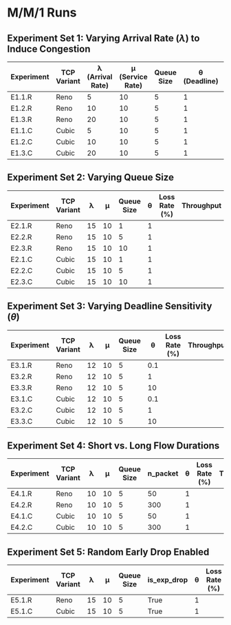 # M/M/1 Runs
## Experiment Set 1: Varying Arrival Rate ($\lambda$) to Induce Congestion

| Experiment | TCP Variant | λ (Arrival Rate) | μ (Service Rate) | Queue Size | θ (Deadline) | Loss Rate (%)  | Throughput | Avg Latency  |
|------------|-------------|------------------|------------------|------------|--------------|----------------|------------|--------------|
| E1.1.R     | Reno        | 5                | 10               | 5          | 1            | 00.00%         | 0.0000     |              |
| E1.2.R     | Reno        | 10               | 10               | 5          | 1            | 00.00%         | 0.0000     |              |
| E1.3.R     | Reno        | 20               | 10               | 5          | 1            | 00.00%         | 0.0000     |              |
| E1.1.C     | Cubic       | 5                | 10               | 5          | 1            | 00.00%         | 0.0000     |              |
| E1.2.C     | Cubic       | 10               | 10               | 5          | 1            | 00.00%         | 0.0000     |              |
| E1.3.C     | Cubic       | 20               | 10               | 5          | 1            | 00.00%         | 0.0000     |              |

## Experiment Set 2: Varying Queue Size

| Experiment | TCP Variant | λ  | μ  | Queue Size | θ  | Loss Rate (%)  | Throughput | Avg Latency  |
|------------|-------------|----|----|------------|----|----------------|------------|--------------|
| E2.1.R     | Reno        | 15 | 10 | 1          | 1  |                |            |              |
| E2.2.R     | Reno        | 15 | 10 | 5          | 1  |                |            |              |
| E2.3.R     | Reno        | 15 | 10 | 10         | 1  |                |            |              |
| E2.1.C     | Cubic       | 15 | 10 | 1          | 1  |                |            |              |
| E2.2.C     | Cubic       | 15 | 10 | 5          | 1  |                |            |              |
| E2.3.C     | Cubic       | 15 | 10 | 10         | 1  |                |            |              |

## Experiment Set 3: Varying Deadline Sensitivity ($\theta$)

| Experiment | TCP Variant | λ  | μ  | Queue Size | θ    | Loss Rate (%)  | Throughput | Avg Latency  |
|------------|-------------|----|----|------------|------|----------------|------------|--------------|
| E3.1.R     | Reno        | 12 | 10 | 5          | 0.1  |                |            |              |
| E3.2.R     | Reno        | 12 | 10 | 5          | 1    |                |            |              |
| E3.3.R     | Reno        | 12 | 10 | 5          | 10   |                |            |              |
| E3.1.C     | Cubic       | 12 | 10 | 5          | 0.1  |                |            |              |
| E3.2.C     | Cubic       | 12 | 10 | 5          | 1    |                |            |              |
| E3.3.C     | Cubic       | 12 | 10 | 5          | 10   |                |            |              |

## Experiment Set 4: Short vs. Long Flow Durations

| Experiment | TCP Variant | λ  | μ  | Queue Size | n_packet | θ  | Loss Rate (%)  | Throughput | Avg Latency  |
|------------|-------------|----|----|------------|----------|----|----------------|------------|--------------|
| E4.1.R     | Reno        | 10 | 10 | 5          | 50       | 1  |                |            |              |
| E4.2.R     | Reno        | 10 | 10 | 5          | 300      | 1  |                |            |              |
| E4.1.C     | Cubic       | 10 | 10 | 5          | 50       | 1  |                |            |              |
| E4.2.C     | Cubic       | 10 | 10 | 5          | 300      | 1  |                |            |              |

## Experiment Set 5: Random Early Drop Enabled

| Experiment | TCP Variant | λ  | μ  | Queue Size | is_exp_drop  | θ  | Loss Rate (%)  | Throughput | Avg Latency  |
|------------|-------------|----|----|------------|--------------|----|----------------|------------|--------------|
| E5.1.R     | Reno        | 15 | 10 | 5          | True         | 1  |                |            |              |
| E5.1.C     | Cubic       | 15 | 10 | 5          | True         | 1  |                |            |              |
